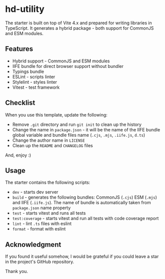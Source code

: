 # hd-utility

The starter is built on top of Vite 4.x and prepared for writing libraries in TypeScript. It generates a hybrid package - both support for CommonJS and ESM modules.

## Features

-   Hybrid support - CommonJS and ESM modules
-   IIFE bundle for direct browser support without bundler
-   Typings bundle
-   ESLint - scripts linter
-   Stylelint - styles linter
-   Vitest - test framework

## Checklist

When you use this template, update the following:

-   Remove `.git` directory and run `git init` to clean up the history
-   Change the name in `package.json` - it will be the name of the IIFE bundle global variable and bundle files name (`.cjs`, `.mjs`, `.iife.js`, `d.ts`)
-   Change the author name in `LICENSE`
-   Clean up the `README` and `CHANGELOG` files

And, enjoy :)

## Usage

The starter contains the following scripts:

-   `dev` - starts dev server
-   `build` - generates the following bundles: CommonJS (`.cjs`) ESM (`.mjs`) and IIFE (`.iife.js`). The name of bundle is automatically taken from `package.json` name property
-   `test` - starts vitest and runs all tests
-   `test:coverage` - starts vitest and run all tests with code coverage report
-   `lint` - lint `.ts` files with eslint
-   `format` - format with eslint

## Acknowledgment

If you found it useful somehow, I would be grateful if you could leave a star in the project's GitHub repository.

Thank you.
